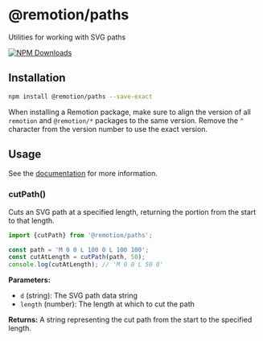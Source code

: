 # @remotion/paths
 
Utilities for working with SVG paths
 
[![NPM Downloads](https://img.shields.io/npm/dm/@remotion/paths.svg?style=flat&color=black&label=Downloads)](https://npmcharts.com/compare/@remotion/paths?minimal=true)
 
## Installation
 
```bash
npm install @remotion/paths --save-exact
```
 
When installing a Remotion package, make sure to align the version of all `remotion` and `@remotion/*` packages to the same version.
Remove the `^` character from the version number to use the exact version.
 
## Usage

See the [documentation](https://www.remotion.dev/paths) for more information.

### cutPath()

Cuts an SVG path at a specified length, returning the portion from the start to that length.

```js
import {cutPath} from '@remotion/paths';

const path = 'M 0 0 L 100 0 L 100 100';
const cutAtLength = cutPath(path, 50);
console.log(cutAtLength); // 'M 0 0 L 50 0'
```

**Parameters:**
- `d` (string): The SVG path data string
- `length` (number): The length at which to cut the path

**Returns:** A string representing the cut path from the start to the specified length.

